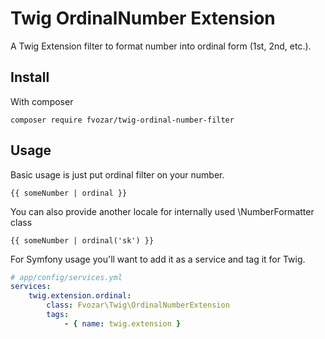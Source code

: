 # Twig OrdinalNumber Extension
A Twig Extension filter to format number into ordinal form (1st, 2nd, etc.).

## Install
With composer
```
composer require fvozar/twig-ordinal-number-filter
```
## Usage
Basic usage is just put ordinal filter on your number.

```twig
{{ someNumber | ordinal }}
```

You can also provide another locale for internally used \NumberFormatter class
```twig
{{ someNumber | ordinal('sk') }}
```

For Symfony usage you'll want to add it as a service and tag it for Twig.

```yml
# app/config/services.yml
services:
    twig.extension.ordinal:
        class: Fvozar\Twig\OrdinalNumberExtension
        tags:
            - { name: twig.extension }
```
